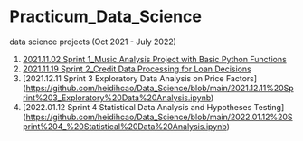 # Practicum_Data_Science
data science projects (Oct 2021 - July 2022)


1. [2021.11.02 Sprint 1_Music Analysis Project with Basic Python Functions](https://github.com/heidihcao/Practicum_Data_Science/blob/main/2021.11.02%20Sprint%201_Basic%20Python%20FINAL.ipynb)
2. [2021.11.19 Sprint 2_Credit Data Processing for Loan Decisions](https://github.com/heidihcao/Practicum_Data_Science/blob/main/2021.11.19%20Sprint%202_Data%20Preprocessing%20FINAL.ipynb)
3. [2021.12.11 Sprint 3 Exploratory Data Analysis on Price Factors] (https://github.com/heidihcao/Data_Science/blob/main/2021.12.11%20Sprint%203_Exploratory%20Data%20Analysis.ipynb)
4. [2022.01.12 Sprint 4 Statistical Data Analysis and Hypotheses Testing] (https://github.com/heidihcao/Data_Science/blob/main/2022.01.12%20Sprint%204_%20Statistical%20Data%20Analysis.ipynb)
